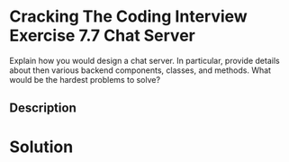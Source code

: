 # Cracking The Coding Interview Exercise 7.7 Chat Server

Explain how you would design a chat server. In particular, provide details about then various backend components, classes, and methods. What would be the hardest problems to solve?

## Description


# Solution
